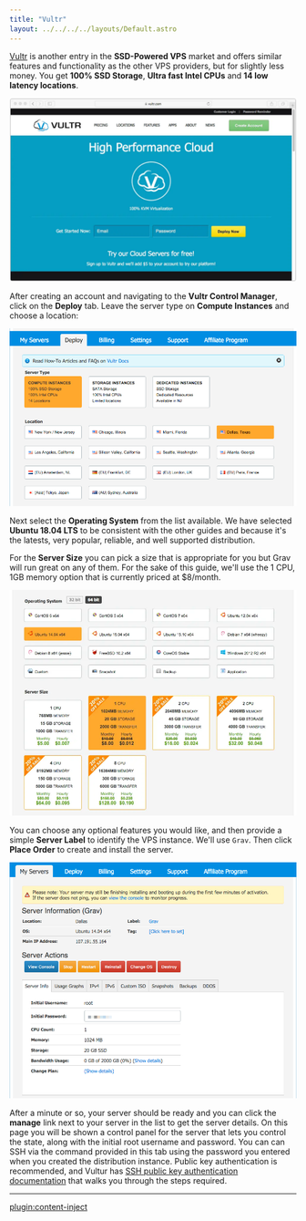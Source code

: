 ```yaml
---
title: "Vultr"
layout: ../../../../layouts/Default.astro
---
```


[Vultr](https://www.vultr.com) is another entry in the **SSD-Powered VPS** market and offers similar features and functionality as the other VPS providers, but for slightly less money. You get **100% SSD Storage**, **Ultra fast Intel CPUs** and **14 low latency locations**.

![](vultr.webp)

After creating an account and navigating to the **Vultr Control Manager**, click on the **Deploy** tab.  Leave the server type on **Compute Instances** and choose a location:

![](deploy.png)

Next select the **Operating System** from the list available.  We have selected **Ubuntu 18.04 LTS** to be consistent with the other guides and because it's the latests, very popular, reliable, and well supported distribution.

For the **Server Size** you can pick a size that is appropriate for you but Grav will run great on any of them.  For the sake of this guide, we'll use the 1 CPU, 1GB memory option that is currently priced at $8/month.

![](os-and-server.webp)

You can choose any optional features you would like, and then provide a simple **Server Label** to identify the VPS instance.  We'll use `Grav`.  Then click **Place Order** to create and install the server.

![](manage-server.png)

After a minute or so, your server should be ready and you can click the **manage** link next to your server in the list to get the server details.  On this page you will be shown a control panel for the server that lets you control the state, along with the initial root username and password.  You can can SSH via the command provided in this tab using the password you entered when you created the distribution instance. Public key authentication is recommended, and Vultur has [SSH public key authentication documentation](https://www.vultr.com/docs/using-your-ssh-key-to-login-to-non-root-users) that walks you through the steps required.

---

[plugin:content-inject](../05.ubuntu-18.04/)




